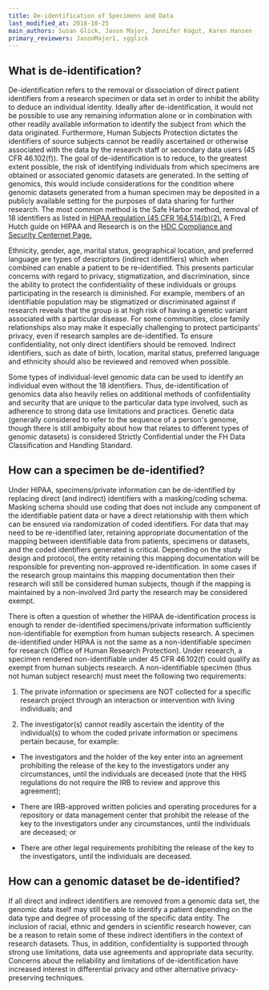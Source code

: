 ```yaml
---
title: De-identification of Specimens and Data
last_modified_at: 2018-10-25
main_authors: Susan Glick, Jason Major, Jennifer Kogut, Karen Hansen
primary_reviewers: JasonMajor1, sgglick
---
```


## What is de-identification?

De-identification refers to the removal or dissociation of direct patient
identifiers from a research specimen or data set in order to inhibit the ability
to deduce an individual identity. Ideally after de-identification, it would not
be possible to use any remaining information alone or in combination with other
readily available information to identify the subject from which the data
originated. Furthermore, Human Subjects Protection dictates the identifiers of
source subjects cannot be readily ascertained or otherwise associated with the
data by the research staff or secondary data users (45 CFR 46.102(f)). The goal
of de-identification is to reduce, to the greatest extent possible, the risk of
identifying individuals from which specimens are obtained or associated genomic
datasets are generated. In the setting of genomics, this would include
considerations for the condition where genomic datasets generated from a human
specimen may be deposited in a publicly available setting for the purposes of
data sharing for further research. The most common method is the Safe Harbor
method, removal of 18 identifiers as listed in [HIPAA regulation (45 CFR 164.514(b)(2).](https://www.hhs.gov/hipaa/for-professionals/privacy/special-topics/de-identification/index.html) A Fred Hutch guide on HIPAA and Research is on the [HDC Compliance and Security Centernet Page.](https://centernet.fredhutch.org/cn/u/hdc/compliance---governance/_jcr_content/leftParsys/download_307265254/file.res/2019_10%2520PHI%2520and%2520Research%252018%2520HIPAA%2520Identifiers%2520and%2520More.pdf)

Ethnicity, gender, age, marital status, geographical location, and preferred
language are types of descriptors (indirect identifiers) which when combined can
enable a patient to be re-identified. This presents particular concerns with
regard to privacy, stigmatization, and discrimination, since the ability to
protect the confidentiality of these individuals or groups participating in the
research is diminished. For example, members of an identifiable population may
be stigmatized or discriminated against if research reveals that the group is at
high risk of having a genetic variant associated with a particular disease. For
some communities, close family relationships also may make it especially
challenging to protect participants' privacy, even if research samples are
de-identified. To ensure confidentiality, not only direct identifiers should be
removed. Indirect identifiers, such as date of birth, location, marital status,
preferred language and ethnicity should also be reviewed and removed when
possible. 

Some types of individual-level genomic data can be used to identify an
individual even without the 18 identifiers. Thus, de-identification of genomics
data also heavily relies on additional methods of confidentiality and security
that are unique to the particular data type involved, such as adherence to
strong data use limitations and practices. Genetic data (generally considered to
refer to the sequence of a person\'s genome, though there is still ambiguity
about how that relates to different types of genomic datasets) is considered
Strictly Confidential under the FH Data Classification and Handling Standard.

## How can a specimen be de-identified?

Under HIPAA, specimens/private information can be de-identified by replacing
direct (and indirect) identifiers with a masking/coding schema. Masking schema
should use coding that does not include any component of the identifiable
patient data or have a direct relationship with them which can be ensured via
randomization of coded identifiers. For data that may need to be re-identified
later, retaining appropriate documentation of the mapping between identifiable
data from patients, specimens or datasets, and the coded identifiers generated
is critical. Depending on the study design and protocol, the entity retaining
this mapping documentation will be responsible for preventing non-approved
re-identification. In some cases if the research group maintains this mapping
documentation then their research will still be considered human subjects,
though if the mapping is maintained by a non-involved 3rd party the research may
be considered exempt.

There is often a question of whether the HIPAA de-identification process is
enough to render de-identified specimens/private information sufficiently
non-identifiable for exemption from human subjects research. A specimen
de-identified under HIPAA is not the same as a non-identifiable specimen for
research (Office of Human Research Protection). Under research, a specimen
rendered non-identifiable under 45 CFR 46.102(f) could qualify as exempt from
human subjects research. A non-identifiable specimen (thus not human subject
research) must meet the following two requirements:

1.  The private information or specimens are NOT collected for a specific
research project through an interaction or intervention with living
individuals; and

2.  The investigator(s) cannot readily ascertain the identity of the
individual(s) to whom the coded private information or specimens pertain
because, for example:

-   The investigators and the holder of the key enter into an agreement
    prohibiting the release of the key to the investigators under any
    circumstances, until the individuals are deceased (note that the HHS
    regulations do not require the IRB to review and approve this agreement);

-   There are IRB-approved written policies and operating procedures for a
    repository or data management center that prohibit the release of the key
    to the investigators under any circumstances, until the individuals are
    deceased; or

-   There are other legal requirements prohibiting the release of the key to the investigators, until the individuals are deceased.

## How can a genomic dataset be de-identified?

If all direct and indirect identifiers are removed from a genomic data set, the
genomic data itself may still be able to identify a patient depending on the
data type and degree of processing of the specific data entity. The inclusion of
racial, ethnic and genders in scientific research however, can be a reason to
retain some of these indirect identifiers in the context of research datasets.
Thus, in addition, confidentiality is supported through strong use limitations,
data use agreements and appropriate data security. Concerns about the reliability and limitations of de-identification have increased interest in differential privacy and other alternative privacy-preserving techniques. 
